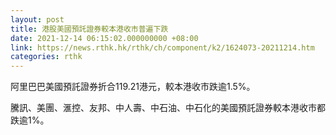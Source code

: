 ```yaml
---
layout: post
title: 港股美國預託證券較本港收市普遍下跌
date: 2021-12-14 06:15:02.000000000 +08:00
link: https://news.rthk.hk/rthk/ch/component/k2/1624073-20211214.htm
categories: rthk
---
```


阿里巴巴美國預託證券折合119.21港元，較本港收市跌逾1.5%。

騰訊、美團、滙控、友邦、中人壽、中石油、中石化的美國預託證券較本港收市都跌逾1%。
